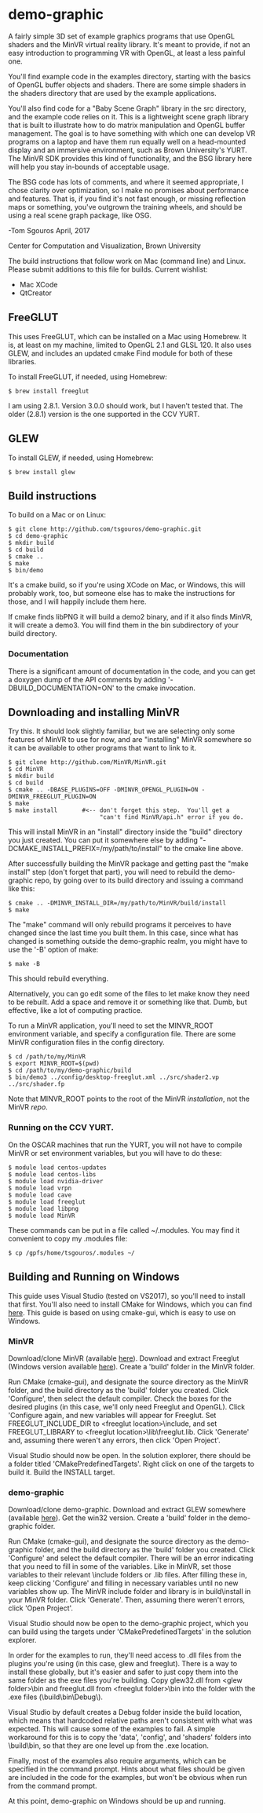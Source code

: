 # demo-graphic

A fairly simple 3D set of example graphics programs that use OpenGL
shaders and the MinVR virtual reality library.  It's meant to provide,
if not an easy introduction to programming VR with OpenGL, at least a
less painful one.

You'll find example code in the examples directory, starting with the
basics of OpenGL buffer objects and shaders.  There are some simple
shaders in the shaders directory that are used by the example
applications.

You'll also find code for a "Baby Scene Graph" library in the src
directory, and the example code relies on it.  This is a lightweight
scene graph library that is built to illustrate how to do matrix
manipulation and OpenGL buffer management.  The goal is to have
something with which one can develop VR programs on a laptop and have
them run equally well on a head-mounted display and an immersive
environment, such as Brown University's YURT.  The MinVR SDK provides
this kind of functionality, and the BSG library here will help you
stay in-bounds of acceptable usage.

The BSG code has lots of comments, and where it seemed appropriate, I
chose clarity over optimization, so I make no promises about
performance and features.  That is, if you find it's not fast enough,
or missing reflection maps or something, you've outgrown the training
wheels, and should be using a real scene graph package, like OSG.

 -Tom Sgouros
  April, 2017

  Center for Computation and Visualization,
  Brown University


The build instructions that follow work on Mac (command line) and
Linux.  Please submit additions to this file for builds.  Current
wishlist:

  - Mac XCode
  - QtCreator


## FreeGLUT

This uses FreeGLUT, which can be installed on a Mac using Homebrew.
It is, at least on my machine, limited to OpenGL 2.1 and GLSL 120.  It
also uses GLEW, and includes an updated cmake Find module for both of
these libraries.

To install FreeGLUT, if needed, using Homebrew:

    $ brew install freeglut

I am using 2.8.1. Version 3.0.0 should work, but I haven't tested
that.  The older (2.8.1) version is the one supported in the CCV YURT.

## GLEW

To install GLEW, if needed, using Homebrew:

    $ brew install glew

## Build instructions

To build on a Mac or on Linux:

    $ git clone http://github.com/tsgouros/demo-graphic.git
    $ cd demo-graphic
    $ mkdir build
    $ cd build
    $ cmake ..
    $ make
    $ bin/demo

It's a cmake build, so if you're using XCode on Mac, or Windows, this
will probably work, too, but someone else has to make the instructions
for those, and I will happily include them here.

If cmake finds libPNG it will build a demo2 binary, and if it also
finds MinVR, it will create a demo3.  You will find them in the bin
subdirectory of your build directory.

### Documentation

There is a significant amount of documentation in the code, and you
can get a doxygen dump of the API comments by adding
'-DBUILD_DOCUMENTATION=ON' to the cmake invocation.


## Downloading and installing MinVR

Try this.  It should look slightly familiar, but we are selecting only
some features of MinVR to use for now, and are "installing" MinVR
somewhere so it can be available to other programs that want to link
to it.

    $ git clone http://github.com/MinVR/MinVR.git
    $ cd MinVR
    $ mkdir build
    $ cd build
    $ cmake .. -DBASE_PLUGINS=OFF -DMINVR_OPENGL_PLUGIN=ON -DMINVR_FREEGLUT_PLUGIN=ON
    $ make
    $ make install       #<-- don't forget this step.  You'll get a
                              "can't find MinVR/api.h" error if you do.

This will install MinVR in an "install" directory inside the "build"
directory you just created.  You can put it somewhere else by adding
"-DCMAKE_INSTALL_PREFIX=/my/path/to/install" to the cmake line above.

After successfully building the MinVR package and getting past the
"make install" step (don't forget that part), you will need to rebuild
the demo-graphic repo, by going over to its build directory and
issuing a command like this:

    $ cmake .. -DMINVR_INSTALL_DIR=/my/path/to/MinVR/build/install
    $ make

The "make" command will only rebuild programs it perceives to have
changed since the last time you built them.  In this case, since what
has changed is something outside the demo-graphic realm, you might have
to use the '-B' option of make:

    $ make -B

This should rebuild everything.

Alternatively, you can go edit some of the files to let make know they
need to be rebuilt.  Add a space and remove it or something like that.
Dumb, but effective, like a lot of computing practice.

To run a MinVR application, you'll need to set the MINVR_ROOT
environment variable, and specify a configuration file.  There are
some MinVR configuration files in the config directory.

    $ cd /path/to/my/MinVR
    $ export MINVR_ROOT=$(pwd)
    $ cd /path/to/my/demo-graphic/build
    $ bin/demo3 ../config/desktop-freeglut.xml ../src/shader2.vp ../src/shader.fp

Note that MINVR_ROOT points to the root of the MinVR *installation*,
not the MinVR *repo*.


### Running on the CCV YURT.

On the OSCAR machines that run the YURT, you will not have to compile
MinVR or set environment variables, but you will have to do these:

    $ module load centos-updates
    $ module load centos-libs
    $ module load nvidia-driver
    $ module load vrpn
    $ module load cave
    $ module load freeglut
    $ module load libpng
    $ module load MinVR

These commands can be put in a file called ~/.modules.  You may find
it convenient to copy my .modules file:

    $ cp /gpfs/home/tsgouros/.modules ~/


## Building and Running on Windows
This guide uses Visual Studio (tested on VS2017), so you'll need to install that first. 
You'll also need to install CMake for Windows, which you can find [here](https://cmake.org/).
This guide is based on using cmake-gui, which is easy to use on Windows.
### MinVR
Download/clone MinVR (available [here](https://github.com/MinVR/MinVR)).
Download and extract Freeglut (Windows version available [here](http://freeglut.sourceforge.net/)).
Create a 'build' folder in the MinVR folder.

Run CMake (cmake-gui), and designate the source directory as the MinVR folder, and the build directory as the 'build' folder you created.
Click 'Configure', then select the default compiler. Check the boxes for the desired plugins (in this case, we'll only need Freeglut and OpenGL). Click 'Configure again, and new variables will appear for Freeglut. Set FREEGLUT_INCLUDE_DIR to \<freeglut location>\include, and set FREEGLUT_LIBRARY to \<freeglut location>\lib\freeglut.lib.
Click 'Generate' and, assuming there weren't any errors, then click 'Open Project'. 

Visual Studio should now be open. In the solution explorer, there should be a folder titled 'CMakePredefinedTargets'. Right click on one of the targets to build it. Build the INSTALL target.

### demo-graphic
Download/clone demo-graphic.
Download and extract GLEW somewhere (available [here](http://glew.sourceforge.net/)). Get the win32 version.
Create a 'build' folder in the demo-graphic folder.

Run CMake (cmake-gui), and designate the source directory as the demo-graphic folder, and the build directory as the 'build' folder you created.
Click 'Configure' and select the default compiler. There will be an error indicating that you need to fill in some of the variables. Like in MinVR, set those variables to their relevant \include folders or .lib files. After filling these in, keep clicking 'Configure' and filling in necessary variables until no new variables show up. The MinVR include folder and library is in build\install in your MinVR folder. 
Click 'Generate'. Then, assuming there weren't errors, click 'Open Project'. 

Visual Studio should now be open to the demo-graphic project, which you can build using the targets under 'CMakePredefinedTargets' in the solution explorer. 

In order for the examples to run, they'll need access to .dll files from the plugins you're using (in this case, glew and freeglut). There is a way to install these globally, but it's easier and safer to just copy them into the same folder as the exe files you're building. Copy glew32.dll from \<glew folder>\bin and freeglut.dll from \<freeglut folder>\bin into the folder with the .exe files (\build\bin\Debug\\). 

Visual Studio by default creates a Debug folder inside the build location, which means that hardcoded relative paths aren't consistent with what was expected. This will cause some of the examples to fail. A simple workaround for this is to copy the 'data', 'config', and 'shaders' folders into \build\bin, so that they are one level up from the .exe location. 

Finally, most of the examples also require arguments, which can be specified in the command prompt. Hints about what files should be given are included in the code for the examples, but won't be obvious when run from the command prompt. 

At this point, demo-graphic on Windows should be up and running.